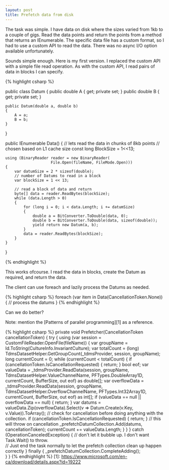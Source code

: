 ```yaml
---
layout: post
title: Prefetch data from disk
---
```


The task was simple. I have data on disk where the sizes varied from 1kb to a couple of gigs. Read the data points and return the points 
from a method that returns an IEnumerable<DataPoint>. The specific data file has a custom format, so I had to use a custom API to read
the data. There was no async I/O option available unfortunately.

Sounds simple enough. Here is my first version. 
I replaced the custom API with a simple file read operation. As with the custom API, I read pairs of data in 
blocks I can specify.

{% highlight csharp %}

public class Datum
{
    public double A { get; private set; }
    public double B { get; private set; }

    public Datum(double a, double b)
    {
        A = a;
        B = b;
    }
}

public IEnumerable<Datum> Data() 
{ 
    // lets read the data in chunks of 8kb points
    // chosen based on L1 cache size
    const long BlockSize = 1<<13;

    using (BinaryReader reader = new BinaryReader(
                        File.Open(fileName, FileMode.Open)))
    {
        var datumSize = 2 * sizeof(double);
        // number of Datums to read in a block
        var blockSize = 1 << 13;

        // read a block of data and return
        byte[] data = reader.ReadBytes(blockSize);
        while (data.Length > 0)
        {
            for (long i = 0; i < data.Length; i += datumSize)
            {
                double a = BitConverter.ToDouble(data, 0);
                double b = BitConverter.ToDouble(data, sizeof(double));
                yield return new Datum(a, b); 
            }
            data = reader.ReadBytes(blockSize);
        }
    }
}

{% endhighlight %}

This works ofcourse. 
I read the data in blocks, create the Datum as required, and return the data. 

The client can use foreach and lazily process the Datums as needed.

{% highlight csharp %}
foreach (var item in Data(CancellationToken.None))
{
    // process the datums
} 
{% endhighlight %} 

Can we do better?

Note: mention the [Patterns of parallel programming][1] as a reference.

{% highlight csharp %}
private void Prefetcher(CancellationToken cancellationToken) 
{ 
    try 
    { 
        using (var session = CustomFileReader.OpenFile(fileName)) 
        { 
            var groupName = Id.ToString(CultureInfo.InvariantCulture); 
            var totalCount = (long) TdmsDatasetHelper.GetGroupCount(_tdmsProvider, session, groupName); 
            long currentCount = 0; 
            while (currentCount < totalCount) 
            { 
                if (cancellationToken.IsCancellationRequested) 
                { 
                    return; 
                } 
                bool eof; 
                var valueData = 
                    _tdmsProvider.ReadData(session, groupName, TdmsDatasetHelper.ValueChannelName, 
                            PFTypes.DoubleArray1D, 
                            currentCount, BufferSize, out eof) as 
                    double[]; 
                var overflowData = 
                    _tdmsProvider.ReadData(session, groupName, TdmsDatasetHelper.OverflowChannelName, 
                            PFTypes.Int32Array1D, currentCount, BufferSize, out eof) as int[]; 
                if (valueData == null || overflowData == null) 
                { 
                    return; 
                } 
                var datums = valueData.Zip(overflowData).Select(v => Datum.Create(v.Key, v.Value)).ToArray(); 
                // check for cancellation before doing anything with the collection. 
                if (cancellationToken.IsCancellationRequested) 
                { 
                    return; 
                } 
                // this will throw on cancellation 
                _prefetchDatumCollection.Add(datums, cancellationToken); 
                currentCount += valueData.Length; 
            } 
        } 
    } 
    catch (OperationCanceledException) 
    { 
        // don't let it bubble up. I don't want Task.Wait() to throw.  
        // Just end the task normally to let the prefetch collection clean up happen correctly 
    } 
    finally 
    { 
        _prefetchDatumCollection.CompleteAdding();  
    } 
}
{% endhighlight %}
[1]: https://www.microsoft.com/en-ca/download/details.aspx?id=19222
